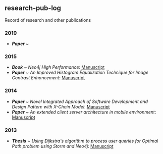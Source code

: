 ## research-pub-log
Record of research and other publications

### 2019
- ***Paper*** ~

### 2015
- ****Book*** ~ Neo4j High Performance*: [Manuscript](#)
- ****Paper*** ~ An Improved Histogram Equalization Technique for Image Contrast Enhancement*: [Manuscript](#)

### 2014
- ****Paper*** ~ Novel Integrated Approach of Software Development and Design Pattern with X-Chain Model*: [Manuscript](#)
- ****Paper*** ~ An extended client server architecture in mobile environment*: [Manuscript](#)

### 2013
- ****Thesis*** ~ Using Dijkstra's algorithm to process user queries for Optimal Path problem using Storm and Neo4j*: [Manuscript](#)
